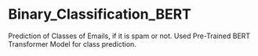 # Binary_Classification_BERT
Prediction of Classes of Emails, if  it is spam or not. Used Pre-Trained BERT Transformer Model for class prediction.
